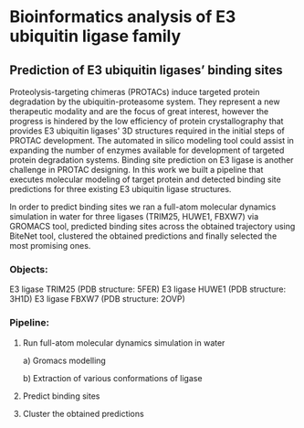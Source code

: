 # Bioinformatics analysis of E3 ubiquitin ligase family
## Prediction of E3 ubiquitin ligases’ binding sites



Proteolysis-targeting chimeras (PROTACs) induce targeted protein degradation by the ubiquitin-proteasome system. They represent a new therapeutic modality and are the focus of great interest, however the progress is hindered by the low efficiency of protein crystallography that provides E3 ubiquitin ligases' 3D structures required in the initial steps of PROTAC development. The automated in silico modeling tool could assist in expanding the number of enzymes available for development of targeted protein degradation systems. Binding site prediction on E3 ligase is another challenge in PROTAC designing. In this work we built a pipeline that executes molecular modeling of target protein and detected binding site predictions for three existing E3 ubiquitin ligase structures. 

In order to predict binding sites we ran a full-atom molecular dynamics simulation in water for three ligases (TRIM25, HUWE1, FBXW7) via GROMACS tool, predicted binding sites across the obtained trajectory using BiteNet tool, clustered the obtained predictions and finally selected the most promising ones.

### Objects:
Е3 ligase ТRIM25 (PDB structure: 5FER)
Е3 ligase HUWE1 (PDB structure: 3H1D)
Е3 ligase FBXW7 (PDB structure: 2OVP)

### Pipeline:
  1. Run full-atom molecular dynamics simulation in water
      
      a) Gromacs modelling 
      
      b) Extraction of various conformations of ligase
  2. Predict binding sites
  3. Cluster the obtained predictions 
    
